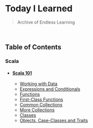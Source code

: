 # Today I Learned
> Archive of Endless Learning


<br>

## Table of Contents

### Scala

- #### [Scala 101](/SCALA/SCALA101)
    - [Working with Data](/SCALA/SCALA101/01_Working_with_Data.md)
    - [Expressions and Conditionals](/SCALA/SCALA101/02_Expressions_and_Conditionals.md)
    - [Functions](/SCALA/SCALA101/03_Functions.md)
    - [First-Class Functions](SCALA/SCALA101/04_First-Class_Functions.md)
    - [Common Collections](SCALA/SCALA101/05_Common_Collections.md)
    - [More Collections](SCALA/SCALA101/06_More_Collections.md)
    - [Classes](SCALA/SCALA101/07_Classes.md)
    - [Objects, Case-Classes and Traits](SCALA/SCALA101/08_Objects_Case-Classes_and_Traits.md)